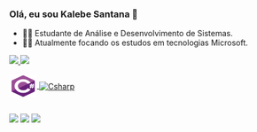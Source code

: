 ### Olá, eu sou Kalebe Santana 👋

- 👨‍🎓 Estudante de Análise e Desenvolvimento de Sistemas.
- 👨‍💻 Atualmente focando os estudos em tecnologias Microsoft. 

 <div>
  <a href="https://github.com/KalebeSantana">
  <img height="180em" src="https://github-readme-stats.vercel.app/api?username=KalebeSantana&show_icons=true&theme=dark&include_all_commits=true&count_private=true"/>
  <img height="180em" src="https://github-readme-stats.vercel.app/api/top-langs/?username=KalebeSantana&layout=compact&langs_count=7&theme=dark"/>
</div>
 
 <div  style="display: inline_block"><br>
  <img align="center" alt="Csharp" height="40" width="50" src="https://raw.githubusercontent.com/devicons/devicon/master/icons/csharp/csharp-original.svg">
  <img align="center" alt="Csharp" height="40" width="50" src="https://cdn.jsdelivr.net/gh/devicons/devicon/icons/dot-net/dot-net-plain-wordmark.svg">
 </div>
  
  ##
  
 <div>
  <a href="https://www.linkedin.com/in/kalebesantana/" target="_blank"><img src="https://img.shields.io/badge/-LinkedIn-%230077B5?style=for-the-badge&logo=linkedin&logoColor=white" target="_blank"></a>
  <a href="https://wa.me/5511948774511?text=Olá,%20inicie%20uma%20conversa%20comigo!" ><img src="https://img.shields.io/badge/WhatsApp-25D366?style=for-the-badge&logo=whatsapp&logoColor=white" "></a>
  <a href = "mailto:santana.abrantes01@gmail.com"><img src="https://img.shields.io/badge/-Gmail-%23333?style=for-the-badge&logo=gmail&logoColor=white" target="_blank"></a>
   
 </div>
                          




